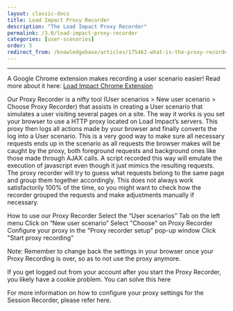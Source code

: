 ```yaml
---
layout: classic-docs
title: Load Impact Proxy Recorder
description: "The Load Impact Proxy Recorder"
permalink: /3.0/load-impact-proxy-recorder
categories: [user-scenarios]
order: 5
redirect_from: /knowledgebase/articles/175462-what-is-the-proxy-recorder-and-how-does-it-work
---
```


***

A Google Chrome extension makes recording a user scenario easier! Read more about it here: [Load Impact Chrome Extension](load-impact-chrome-extension)


Our Proxy Recorder is a nifty tool (User scenarios > New user scenario > Choose Proxy Recorder) that assists in creating a User scenario that simulates a user visiting several pages on a site. The way it works is you set your browser to use a HTTP proxy located on Load Impact’s servers. This proxy then logs all actions made by your browser and finally converts the log into a User scenario. This is a very good way to make sure all necessary requests ends up in the scenario as all requests the browser makes will be caught by the proxy, both foreground requests and background ones like those made through AJAX calls. A script recorded this way will emulate the execution of javascript even though it just mimics the resulting requests. The proxy recorder will try to guess what requests belong to the same page and group them together accordingly. This does not always work satisfactorily 100% of the time, so you might want to check how the recorder grouped the requests and make adjustments manually if necessary.

How to use our Proxy Recorder
Select the “User scenarios” Tab on the left menu
Click on “New user scenario”
Select "Choose"  on Proxy Recorder
Configure your proxy in the "Proxy recorder setup" pop-up window
Click "Start proxy recording"



Note: Remember to change back the settings in your browser once your Proxy Recording is over, so as to not use the proxy anymore.

If you get logged out from your account after you start the Proxy Recorder, you likely have a cookie problem. You can solve this here

For more information on how to configure your proxy settings for the Session Recorder, please refer here.
